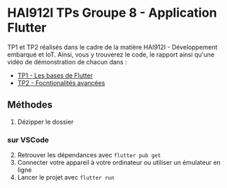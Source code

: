 # HAI912I TPs Groupe 8 - Application Flutter

TP1 et TP2 réalisés dans le cadre de la matière HAI912I - Développement embarqué et IoT. Ainsi, vous y trouverez le code, le rapport ainsi qu'une vidéo de démonstration de chacun dans :

* [TP1 - Les bases de Flutter](TP1)
* [TP2 - Focntionalités avancées](TP2)


## Méthodes

1. Dézipper le dossier

### sur VSCode

2. Retrouver les dépendances avec `flutter pub get`
3. Connecter votre appareil à votre ordinateur ou utiliser un émulateur en ligne
4. Lancer le projet avec `flutter run`

